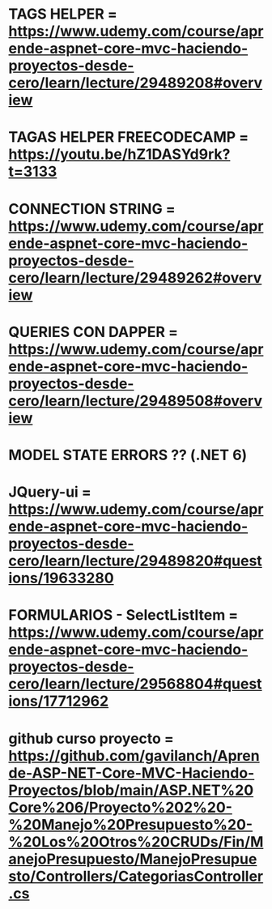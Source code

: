 ﻿# TAGS HELPER = https://www.udemy.com/course/aprende-aspnet-core-mvc-haciendo-proyectos-desde-cero/learn/lecture/29489208#overview
# TAGAS HELPER FREECODECAMP = https://youtu.be/hZ1DASYd9rk?t=3133
# CONNECTION STRING = https://www.udemy.com/course/aprende-aspnet-core-mvc-haciendo-proyectos-desde-cero/learn/lecture/29489262#overview
# QUERIES CON DAPPER = https://www.udemy.com/course/aprende-aspnet-core-mvc-haciendo-proyectos-desde-cero/learn/lecture/29489508#overview
# MODEL STATE ERRORS ?? (.NET 6)
# JQuery-ui = https://www.udemy.com/course/aprende-aspnet-core-mvc-haciendo-proyectos-desde-cero/learn/lecture/29489820#questions/19633280
# FORMULARIOS - SelectListItem = https://www.udemy.com/course/aprende-aspnet-core-mvc-haciendo-proyectos-desde-cero/learn/lecture/29568804#questions/17712962

# github curso proyecto = https://github.com/gavilanch/Aprende-ASP-NET-Core-MVC-Haciendo-Proyectos/blob/main/ASP.NET%20Core%206/Proyecto%202%20-%20Manejo%20Presupuesto%20-%20Los%20Otros%20CRUDs/Fin/ManejoPresupuesto/ManejoPresupuesto/Controllers/CategoriasController.cs